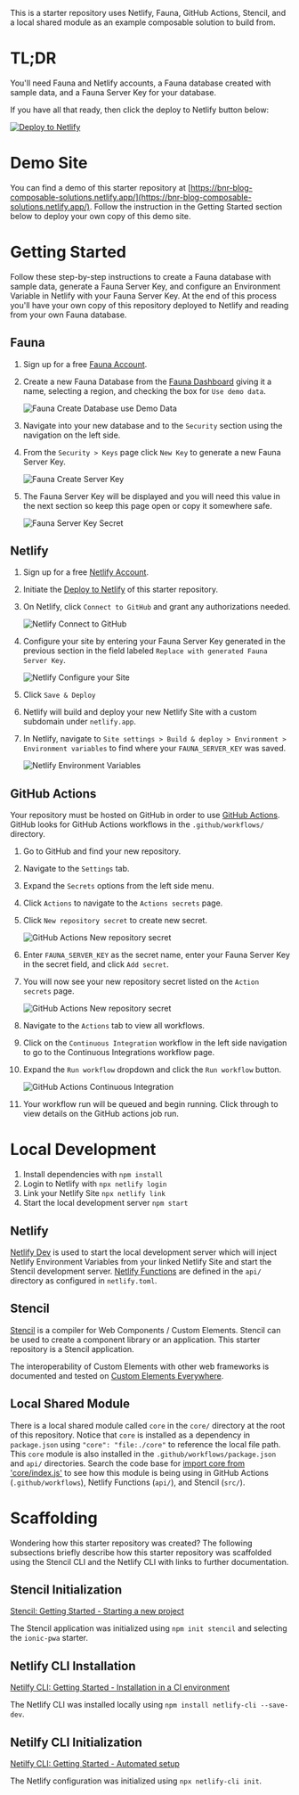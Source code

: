 This is a starter repository uses Netlify, Fauna, GitHub Actions, Stencil, and a local shared module as an example composable solution to build from.

# TL;DR

You'll need Fauna and Netlify accounts, a Fauna database created with sample data, and a Fauna Server Key for your database.

If you have all that ready, then click the deploy to Netlify button below:

[![Deploy to Netlify](https://www.netlify.com/img/deploy/button.svg)](https://app.netlify.com/start/deploy?repository=https://github.com/BNR-Developer-Sandbox/BNR-blog-composable-solutions)

# Demo Site

You can find a demo of this starter repository at [https://bnr-blog-composable-solutions.netlify.app/](https://bnr-blog-composable-solutions.netlify.app/).
Follow the instruction in the Getting Started section below to deploy your own copy of this demo site.

# Getting Started

Follow these step-by-step instructions to create a Fauna database with sample data, generate a Fauna Server Key, and configure an Environment Variable in Netlify with your Fauna Server Key.
At the end of this process you'll have your own copy of this repository deployed to Netlify and reading from your own Fauna database.

## Fauna

1. Sign up for a free [Fauna Account](https://dashboard.fauna.com/accounts/register).
2. Create a new Fauna Database from the [Fauna Dashboard](https://dashboard.fauna.com/) giving it a name, selecting a region, and checking the box for `Use demo data`.

   ![Fauna Create Database use Demo Data](screenshots/fauna-create-database-use-demo-data.png)

3. Navigate into your new database and to the `Security` section using the navigation on the left side.
4. From the `Security > Keys` page click `New Key` to generate a new Fauna Server Key.

   ![Fauna Create Server Key](screenshots/fauna-create-server-key.png)

5. The Fauna Server Key will be displayed and you will need this value in the next section so keep this page open or copy it somewhere safe.

   ![Fauna Server Key Secret](screenshots/fauna-server-key-secret.png)

## Netlify

1. Sign up for a free [Netlify Account](https://app.netlify.com/signup).
2. Initiate the [Deploy to Netlify](https://app.netlify.com/start/deploy?repository=https://github.com/BNR-Developer-Sandbox/BNR-blog-composable-solutions) of this starter repository.
3. On Netlify, click `Connect to GitHub` and grant any authorizations needed.

   ![Netlify Connect to GitHub](screenshots/netlify-connect-to-github.png)

4. Configure your site by entering your Fauna Server Key generated in the previous section in the field labeled `Replace with generated Fauna Server Key`.

   ![Netlify Configure your Site](screenshots/netlify-configure-your-site.png)

5. Click `Save & Deploy`
6. Netlify will build and deploy your new Netlify Site with a custom subdomain under `netlify.app`.
7. In Netlify, navigate to `Site settings > Build & deploy > Environment > Environment variables` to find where your `FAUNA_SERVER_KEY` was saved.

   ![Netlify Environment Variables](screenshots/netlify-environment-variables.png)

## GitHub Actions

Your repository must be hosted on GitHub in order to use [GitHub Actions](https://docs.github.com/en/actions).
GitHub looks for GitHub Actions workflows in the `.github/workflows/` directory.

1. Go to GitHub and find your new repository.
2. Navigate to the `Settings` tab.
3. Expand the `Secrets` options from the left side menu.
4. Click `Actions` to navigate to the `Actions secrets` page.
5. Click `New repository secret` to create new secret.

   ![GitHub Actions New repository secret](screenshots/github-actions-new-secret.png)

6. Enter `FAUNA_SERVER_KEY` as the secret name, enter your Fauna Server Key in the secret field, and click `Add secret`.
7. You will now see your new repository secret listed on the `Action secrets` page.

   ![GitHub Actions New repository secret](screenshots/github-actions-repository-secrets.png)

8. Navigate to the `Actions` tab to view all workflows.
9. Click on the `Continuous Integration` workflow in the left side navigation to go to the Continuous Integrations workflow page.
10. Expand the `Run workflow` dropdown and click the `Run workflow` button.

    ![GitHub Actions Continuous Integration](screenshots/github-actions-continuous-integration.png)

11. Your workflow run will be queued and begin running. Click through to view details on the GitHub actions job run.

# Local Development

1. Install dependencies with `npm install`
2. Login to Netlify with `npx netlify login`
3. Link your Netlify Site `npx netlify link`
4. Start the local development server `npm start`

## Netlify

[Netlify Dev](https://cli.netlify.com/netlify-dev/) is used to start the local development server which will inject Netlify Environment Variables from your linked Netlify Site and start the Stencil development server.
[Netlify Functions](https://docs.netlify.com/functions/build/?fn-language=js) are defined in the `api/` directory as configured in `netlify.toml`.

## Stencil

[Stencil](https://stenciljs.com/docs/introduction) is a compiler for Web Components / Custom Elements.
Stencil can be used to create a component library or an application.
This starter repository is a Stencil application.

The interoperability of Custom Elements with other web frameworks is documented and tested on [Custom Elements Everywhere](https://custom-elements-everywhere.com/).

## Local Shared Module

There is a local shared module called `core` in the `core/` directory at the root of this repository.
Notice that `core` is installed as a dependency in `package.json` using `"core": "file:./core"` to reference the local file path.
This `core` module is also installed in the `.github/workflows/package.json` and `api/` directories.
Search the code base for [import core from 'core/index.js'](https://github.com/BNR-Developer-Sandbox/BNR-blog-composable-solutions/search?q=import+core+from+core%2Findex.js) to see how this module is being using in GitHub Actions (`.github/workflows`), Netlify Functions (`api/`), and Stencil (`src/`).

# Scaffolding

Wondering how this starter repository was created?
The following subsections briefly describe how this starter repository was scaffolded using the Stencil CLI and the Netlify CLI with links to further documentation.

## Stencil Initialization

[Stencil: Getting Started - Starting a new project](https://stenciljs.com/docs/getting-started)

The Stencil application was initialized using `npm init stencil` and selecting the `ionic-pwa` starter.

## Netlify CLI Installation

[Netilfy CLI: Getting Started - Installation in a CI environment](https://docs.netlify.com/cli/get-started/#automated-setup)

The Netlify CLI was installed locally using `npm install netlify-cli --save-dev`.

## Netilfy CLI Initialization

[Netilfy CLI: Getting Started - Automated setup](https://docs.netlify.com/cli/get-started/#automated-setup)

The Netlify configuration was initialized using `npx netlify-cli init`.
